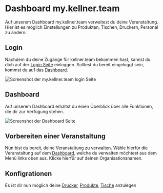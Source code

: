 # Dashboard my.kellner.team

Auf unserem Dashboard my.kellner.team verwaltest du deine Veranstaltung. Hier ist es möglich Einstellungen zu Produkten, 
Tischen, Druckern, Personal zu ändern.



## Login
Nachdem du deine Zugänge für kellner.team bekommen hast, kannst du dich auf der [Login Seite](https://my.kellner.team) einloggen.
Solltest du bereit eingeloggt sein, kommst du auf das [Dashboard](#dashboard).

![Screenshot der my.kellner.team login Seite](sc_login.png)

## Dashboard
Auf unserem Dashboard erhältst du einen Überblick über alle Funktionen, die dir zur Verfügung stehen.

![Screenshot der Dashboard Seite](sc_dashboard.png)

## Vorbereiten einer Veranstaltung
Nun bist du bereit, deine Veranstaltung zu verwalten. Wähle hierfür die Veranstaltung auf dem [Dashboard](#dashboard), welche du verwalten möchtest aus dem Menü links oben aus.
Klicke hierfür auf deinen Organisationsnamen.

## Konfigrationen

Es ist dir nun möglich deine [Drucker](), [Produkte](Produkte.md), [Tische](Tische.md) anzulegen